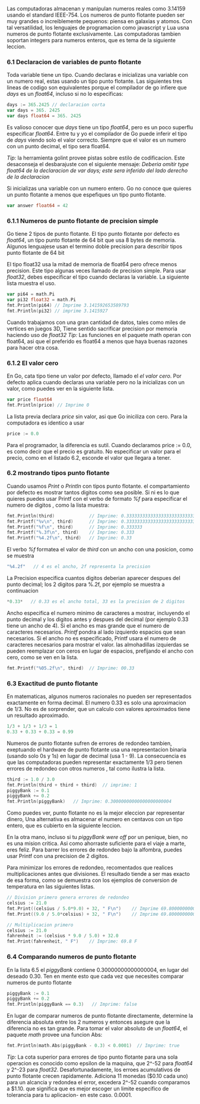 Las computadoras almacenan y manipulan numeros reales como 3.14159 usando el standard IEEE-754. Los numeros de punto flotante pueden ser muy grandes o increiblemente pequenos: piensa en galaxias y atomos. Con tal versatilidad, los lenguajes de programacion como javascript y Lua usna numeros de punto flotante exclusivamente. Las computadoras tambien soportan integers para numeros enteros, que es tema de la siguiente leccion.

### 6.1 Declaracion de variables de punto flotante
Toda variable tiene un tipo. Cuando declaras e inicializas una variable con un numero real, estas usando un tipo punto flotante. Las siguientes tres lineas de codigo son equivalentes porque el compilador de go infiere que *days* es un *float64*, incluso si no lo especificas:
```go
days := 365.2425 // declaracion corta
var days = 365. 2425
var days float64 = 365. 2425
```
Es valioso conocer que *days* tiene un tipo *float64*, pero es un poco superflu especificar *float64*. Entre tu y yo el compilador de Go puede inferir el tipo de *days* viendo solo el valor correcto. Siempre que el valor es un numero con un punto decimal, el tipo sera float64.

*Tip:* la herramienta golint provee pistas sobre estilo de codificacion. Este desaconseja el desbarajuste con el siguiente mensaje:
*Deberia omitir type float64 de la declaracion de var days; este sera inferido del lado derecho de la declaracion*

Si inicializas una variable con un numero entero. Go no conoce que quieres un punto flotante a menos que espefiques un tipo punto flotante.
```go
var answer float64 = 42
```
### 6.1.1 Numeros de punto flotante de precision simple
Go tiene 2 tipos de punto flotante. El tipo punto flotante por defecto es *float64*, un tipo punto flotante de 64 bit que usa 8 bytes de memoria. Algunos lenguajese usan el termino doble precision para describir tipos punto flotante de 64 bit

El tipo float32 usa la mitad de memoria de float64 pero ofrece menos precision. Este tipo algunas veces llamado de precision simple. Para usar *float32*, debes especificar el tipo cuando declaras la variable. La siguiente lista muestra el uso.
```go
var pi64 = math.Pi
var pi32 float32 = math.Pi
fmt.Println(pi64) // Imprime 3.141592653589793
fmt.Println(pi32) // imprime 3.1415927
```
Cuando trabajamos con una gran cantidad de datos, tales como miles de vertices en juegos 3D, Tiene sentido sacrificar precision por memoria haciendo uso de *float32*
*Tip:* Las funciones en el paquete math operan con float64, asi que el preferido es float64 a menos que haya buenas razones para hacer otra cosa.

### 6.1.2 El valor cero

En Go, cata tipo tiene un valor por defecto, llamado el *el valor cero*. Por defecto aplica cuando declaras una variable pero no la inicializas con un valor, como puedes ver en la siguiente lista.
```go
var price float64
fmt.Println(price) // Imprime 0
```
La lista previa declara *price* sin valor, asi que Go iniciliza con cero. Para la computadora es identico a usar
```go
price := 0.0
```
Para el programador, la diferencia es sutil. Cuando declaramos price := 0.0, es como decir que el precio es gratuito. No especificar un valor para el precio, como en el listado 6.2, esconde el valor que llegara a tener.

### 6.2 mostrando tipos punto flotante
Cuando usamos *Print* o *Println* con tipos punto flotante. el compartamiento por defecto es mostrar tantos digitos como sea posible. Si ni es lo que quieres puedes usar Printf con el verbo de formato *%f* para especificar el numero de digitos , como la lista muestra:
```go third := 1.0 / 3
fmt.Println(third)             // Imprime: 0.33333333333333333333333333
fmt.Printf("%v\n", third)      // Imprime: 0.33333333333333333333333333
fmt.Printf("%f\n", third)      // Imprime: 0.333333
fmt.Printf("%.3f\n", third)    // Imprime: 0.333
fmt.Printf("%4.2f\n", third)   // Imprime: 0.33
```
El verbo *%f* formatea el valor de *third* con un ancho con una posicion, como se muestra
```go
"%4.2f"   // 4 es el ancho, 2f representa la precision
```
La Precision especifica cuantos digitos deberian aparecer despues del punto decimal; los 2 digitos para %.2f, por ejemplo se muestra a continuacion
```go
*0.33*   // 0.33 es el ancho total, 33 es la precision de 2 digitos
```
Ancho especifica el numero minimo de caracteres a mostrar, incluyendo el punto decimal y los digitos antes y despues del decimal (por ejemplo 0.33 tiene un ancho de 4). Si el ancho es mas grande que el numero de caracteres necesarios. *Printf* pondra  al lado izquierdo espacios que sean necesarios. Si el ancho no es especificado, Printf usara el numero de caracteres necesarios para mostrar el valor.
las almohadillas izquierdas se pueden reemplazar con ceros en lugar de espacios, prefijando el ancho con cero, como se ven en la lista.
```go
fmt.Printf("%05.2f\n", third)  // Imprime: 00.33
```
### 6.3 Exactitud de punto flotante
En matematicas, algunos numeros racionales no pueden ser representados exactamente en forma decimal.
El numero 0.33 es solo una aproximacion de 1/3. No es de sorprender, que un calculo con valores aproximados tiene un resultado aproximado.
```go
1/3 + 1/3 + 1/3 = 1
0.33 + 0.33 + 0.33 = 0.99
```
Numeros de punto flotante sufren de errores de redondeo tambien, exeptuando el hardware de punto flotante usa una representacion binaria (usando solo 0s y 1s) en lugar de decimal (usa 1 - 9). La consecuencia es que las computadoras pueden representar exactamente 1/3 pero tienen errores de redondeo con otros numeros , tal como ilustra la lista.
```go
third := 1.0 / 3.0
fmt.Println(third + third + third)  // imprime: 1
piggyBank := 0.1
piggyBank += 0.2
fmt.Println(piggyBank)   // Imprime: 0.30000000000000000000004
```
Como puedes ver, punto flotante no es la mejor eleccion par representar dinero, Una alternativa es almacenar el numero en centavos con un tipo entero, que es cubierto en la siguiente leccion.

En la otra mano, incluso si tu *piggyBank* *were off* por un penique, bien, no es una mision critica. Asi como ahorraste suficiente para el viaje a marte,  eres feliz. Para barrer los errores de redondeo bajo la alfombra, puedes usar Printf con una precision de 2 digitos.

Para minimizar los errores de redondeo, recomentados que realices multiplicaciones antes que divisiones. El resultado tiende a ser mas exacto de esa forma, como se demuestra con los ejemplos de conversion de temperatura en las siguientes listas.
```go
// Division primero genera errores de redondeo 
celsius := 21.0
fmt.Print((celsius / 5.0*9.0) + 32, " F\n")    // Imprime 69.800000000000001 F
fmt.Print((9.0 / 5.0*celsius) + 32, " F\n")    // Imprime 69.800000000000001 F
```
```go
// Multiplicacion primero
celsius := 21.0
fahrenheit := (celsius * 9.0 / 5.0) + 32.0
fmt.Print(fahrenheit, " F")    // Imprime: 69.8 F
```
### 6.4 Comparando numeros de punto flotante
En la lista 6.5 el *piggyBank* contiene 0.30000000000000004, en lugar del deseado 0.30. Ten en mente esto que cada vez que necesites comparar numeros de punto flotante
```go
piggyBank := 0.1
piggyBank += 0.2
fmt.Println(piggyBank == 0.3)   // Imprime: false
```
En lugar de comparar numeros de punto flotante directamente, determine la diferencia absoluta entre los 2 numeros y entonces asegure que la diferencia no es tan grande. Para tomar el valor absoluto de un *float64*, el paquete *math* provee una funcion Abs:
```go
fmt.Println(math.Abs(piggyBank - 0.3) < 0.0001)  // Imprime: true
```
*Tip:* La cota superior para errores de tipo punto flotante para una sola operacion es conocido como epsilon de la maquina, que 2^-52 para *float64* y 2^-23 para *float32*. Desafortunadamente,  los erroes acumulativos de punto flotante crecen rapidamente. Adiciona 11 monedas ($0.10 cada uno) para un alcancia y redondea el error, excedera  2^-52 cuando comparamos a $1.10. que significa que es mejor escoger un limite especifico de tolerancia para tu aplicacion- en este caso. 0.0001.
